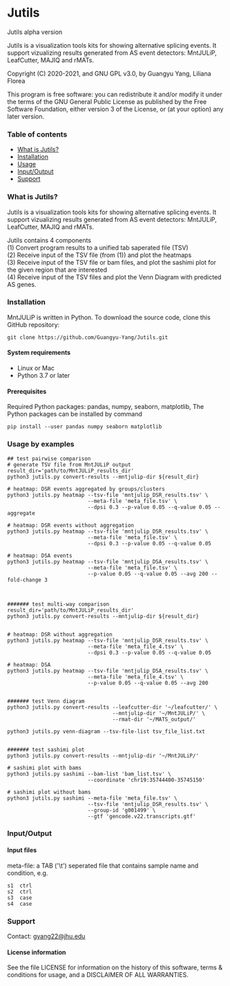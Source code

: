 # Jutils
Jutils alpha version

Jutils is a visualization tools kits for showing alternative splicing events. It support vizualizing results generated from AS event detectors: MntJULiP, LeafCutter, MAJIQ and rMATs.

Copyright (C) 2020-2021, and GNU GPL v3.0, by Guangyu Yang, Liliana Florea

This program is free software: you can redistribute it and/or modify it under the terms of the GNU General Public License as published by the Free Software Foundation, either version 3 of the License, or (at your option) any later version.  

### <a name="table-of-contents"></a> Table of contents
- [What is Jutils?](#what-is-jutils)
- [Installation](#installation)
- [Usage](#usage)
- [Input/Output](#inputoutput)
- [Support](#support)

### <a name="what-is-jutils"></a> What is Jutils?
Jutils is a visualization tools kits for showing alternative splicing events. It support vizualizing results generated from AS event detectors: MntJULiP, LeafCutter, MAJIQ and rMATs.

Jutils contains 4 components    
(1) Convert program results to a unified tab saperated file (TSV)    
(2) Receive input of the TSV file (from (1)) and plot the heatmaps    
(3) Receive input of the TSV file or bam files, and plot the sashimi plot for the given region that are interested    
(4) Receive input of the TSV files and plot the Venn Diagram with predicted AS genes.

### <a name="installation"></a> Installation
MntJULiP is written in Python. To download the source code, clone this GitHub repository:

```
git clone https://github.com/Guangyu-Yang/Jutils.git
```

#### System requirements
* Linux or Mac  
* Python 3.7 or later

#### Prerequisites
Required Python packages: pandas, numpy, seaborn, matplotlib, The Python packages can be installed by command   
```
pip install --user pandas numpy seaborn matplotlib
```

### <a name="usage"></a>  Usage by examples
```
## test pairwise comparison
# generate TSV file from MntJULiP output
result_dir='path/to/MntJULiP_results_dir'
python3 jutils.py convert-results --mntjulip-dir ${result_dir}

# heatmap: DSR events aggregated by groups/clusters
python3 jutils.py heatmap --tsv-file 'mntjulip_DSR_results.tsv' \
                          --meta-file 'meta_file.tsv' \
                          --dpsi 0.3 --p-value 0.05 --q-value 0.05 --aggregate

# heatmap: DSR events without aggregation
python3 jutils.py heatmap --tsv-file 'mntjulip_DSR_results.tsv' \
                          --meta-file 'meta_file.tsv' \
                          --dpsi 0.3 --p-value 0.05 --q-value 0.05

# heatmap: DSA events
python3 jutils.py heatmap --tsv-file 'mntjulip_DSA_results.tsv' \
                          --meta-file 'meta_file.tsv' \
                          --p-value 0.05 --q-value 0.05 --avg 200 --fold-change 3



####### test multi-way comparison
result_dir='path/to/MntJULiP_results_dir'
python3 jutils.py convert-results --mntjulip-dir ${result_dir}


# heatmap: DSR without aggregation
python3 jutils.py heatmap --tsv-file 'mntjulip_DSR_results.tsv' \
                          --meta-file 'meta_file_4.tsv' \
                          --dpsi 0.3 --p-value 0.05 --q-value 0.05

# heatmap: DSA
python3 jutils.py heatmap --tsv-file 'mntjulip_DSA_results.tsv' \
                          --meta-file 'meta_file_4.tsv' \
                          --p-value 0.05 --q-value 0.05 --avg 200
                          
                          
####### test Venn diagram
python3 jutils.py convert-results --leafcutter-dir '~/leafcutter/' \
                                  --mntjulip-dir '~/MntJULiP/' \
                                  --rmat-dir '~/MATS_output/'

python3 jutils.py venn-diagram --tsv-file-list tsv_file_list.txt


####### test sashimi plot
python3 jutils.py convert-results --mntjulip-dir '~/MntJULiP/'

# sashimi plot with bams
python3 jutils.py sashimi --bam-list 'bam_list.tsv' \
                          --coordinate 'chr19:35744400-35745150'

# sashimi plot without bams
python3 jutils.py sashimi --meta-file 'meta_file.tsv' \
                          --tsv-file 'mntjulip_DSR_results.tsv' \
                          --group-id 'g001499' \
                          --gtf 'gencode.v22.transcripts.gtf'
```

### <a name="inputoutput"></a> Input/Output
#### Input files
meta-file: a TAB ('\t') seperated file that contains sample name and condition, e.g.
```
s1  ctrl
s2  ctrl
s3  case
s4  case
```

### <a name="support"></a> Support
Contact: gyang22@jhu.edu

#### License information
See the file LICENSE for information on the history of this software, terms
& conditions for usage, and a DISCLAIMER OF ALL WARRANTIES.
